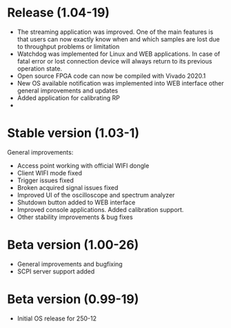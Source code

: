 # Release (1.04-19)

- The streaming application was improved. One of the main features is that users can now exactly know when and which samples are lost due to throughput problems or limitation
- Watchdog was implemented for Linux and WEB applications. In case of fatal error or lost connection device will always return to its previous operation state. 
- Open source FPGA code can now be compiled with Vivado 2020.1
- New OS available notification was implemented into WEB interface
other general improvements and updates
- Added application for calibrating RP
- 
# Stable version (1.03-1)

General improvements:
- Access point working with official WIFI dongle
- Client WIFI mode fixed
- Trigger issues fixed
- Broken acquired signal issues fixed
- Improved UI of the oscilloscope and spectrum analyzer
- Shutdown button added to WEB interface
- Improved console applications. Added calibration support.
- Other stability improvements & bug fixes

# Beta version (1.00-26)

- General improvements and bugfixing
- SCPI server support added

# Beta version (0.99-19)

- Initial OS release for 250-12

